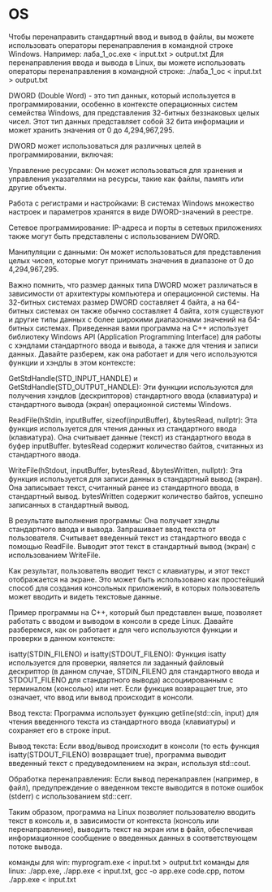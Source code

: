 # OS
Чтобы перенаправить стандартный ввод и вывод в файлы, вы можете использовать операторы перенаправления в командной строке Windows. Например:
лаба_1_ос.exe < input.txt > output.txt
Для перенаправления ввода и вывода в Linux, вы можете использовать операторы перенаправления в командной строке:
./лаба_1_ос < input.txt > output.txt

DWORD (Double Word) - это тип данных, который используется в программировании, особенно в контексте операционных систем семейства Windows, для представления 32-битных беззнаковых целых чисел. Этот тип данных представляет собой 32 бита информации и может хранить значения от 0 до 4,294,967,295.

DWORD может использоваться для различных целей в программировании, включая:

Управление ресурсами: Он может использоваться для хранения и управления указателями на ресурсы, такие как файлы, память или другие объекты.

Работа с регистрами и настройками: В системах Windows множество настроек и параметров хранятся в виде DWORD-значений в реестре.

Сетевое программирование: IP-адреса и порты в сетевых приложениях также могут быть представлены с использованием DWORD.

Манипуляции с данными: Он может использоваться для представления целых чисел, которые могут принимать значения в диапазоне от 0 до 4,294,967,295.

Важно помнить, что размер данных типа DWORD может различаться в зависимости от архитектуры компьютера и операционной системы. На 32-битных системах размер DWORD составляет 4 байта, а на 64-битных системах он также обычно составляет 4 байта, хотя существуют и другие типы данных с более широкими диапазонами значений на 64-битных системах.
Приведенная вами программа на C++ использует библиотеку Windows API (Application Programming Interface) для работы с хэндлами стандартного ввода и вывода, а также для чтения и записи данных. Давайте разберем, как она работает и для чего используются функции и хэндлы в этом контексте:

GetStdHandle(STD_INPUT_HANDLE) и GetStdHandle(STD_OUTPUT_HANDLE):
Эти функции используются для получения хэндлов (дескрипторов) стандартного ввода (клавиатура) и стандартного вывода (экран) операционной системы Windows.

ReadFile(hStdin, inputBuffer, sizeof(inputBuffer), &bytesRead, nullptr):
Эта функция используется для чтения данных из стандартного ввода (клавиатура). Она считывает данные (текст) из стандартного ввода в буфер inputBuffer. bytesRead содержит количество байтов, считанных из стандартного ввода.

WriteFile(hStdout, inputBuffer, bytesRead, &bytesWritten, nullptr):
Эта функция используется для записи данных в стандартный вывод (экран). Она записывает текст, считанный ранее из стандартного ввода, в стандартный вывод. bytesWritten содержит количество байтов, успешно записанных в стандартный вывод.

В результате выполнения программы:
Она получает хэндлы стандартного ввода и вывода.
Запрашивает ввод текста от пользователя.
Считывает введенный текст из стандартного ввода с помощью ReadFile.
Выводит этот текст в стандартный вывод (экран) с использованием WriteFile.

Как результат, пользователь вводит текст с клавиатуры, и этот текст отображается на экране. Это может быть использовано как простейший способ для создания консольных приложений, в которых пользователь может вводить и видеть текстовые данные.


Пример программы на C++, который был представлен выше, позволяет работать с вводом и выводом в консоли в среде Linux. Давайте разберемся, как он работает и для чего используются функции и проверки в данном контексте:

isatty(STDIN_FILENO) и isatty(STDOUT_FILENO):
Функция isatty используется для проверки, является ли заданный файловый дескриптор (в данном случае, STDIN_FILENO для стандартного ввода и STDOUT_FILENO для стандартного вывода) ассоциированным с терминалом (консолью) или нет. Если функция возвращает true, это означает, что ввод или вывод происходит в консоли.

Ввод текста:
Программа использует функцию getline(std::cin, input) для чтения введенного текста из стандартного ввода (клавиатуры) и сохраняет его в строке input.

Вывод текста:
Если ввод/вывод происходит в консоли (то есть функция isatty(STDOUT_FILENO) возвращает true), программа выводит введенный текст с предуведомлением на экран, используя std::cout.

Обработка перенаправления:
Если вывод перенаправлен (например, в файл), предупреждение о введенном тексте выводится в потоке ошибок (stderr) с использованием std::cerr.

Таким образом, программа на Linux позволяет пользователю вводить текст в консоль и, в зависимости от контекста (консоль или перенаправление), выводить текст на экран или в файл, обеспечивая информационное сообщение о введенных данных в соответствующем потоке вывода.

команды для win:
myprogram.exe < input.txt > output.txt
команды для linux:
./app.exe,
./app.exe < input.txt,
gсс -o app.exe code.cpp, потом ./app.exe < input.txt
